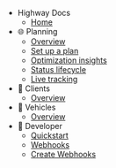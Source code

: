 - Highway Docs
  - [Home](/)
- :globe_with_meridians: Planning
  - [Overview](planning/overview.md)
  - [Set up a plan](/planning/set_up_a_plan.md)
  - [Optimization insights](/planning/optimization_insights.md)
  - [Status lifecycle](/planning/status_lifecycle.md)
  - [Live tracking](/planning/live_tracking.md)
- :round_pushpin: Clients
  - [Overview](/clients/overview.md)
- :truck: Vehicles
  - [Overview](/vehicles/overview.md)
- :space_invader: Developer
  - [Quickstart](/developer/quickstart.md)
  - [Webhooks](/developer/webhooks.md)
  - [Create Webhooks](/developer/create_webhooks.md)
